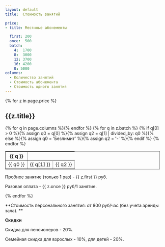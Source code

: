 ```yaml
---
layout: default
title:  Стоимость занятий

price:
- title: Месячные абонементы

  first: 200
  once:  500
  batch:
    4:  1700
    8:  3000
    12: 3700
    16: 4200
    0: 5000
columns:
  - Количество занятий
  - Стоимость абонемента
  - Стоимость одного занятия
---
```

{% for z in page.price %}
## {{z.title}}

<table border>
  <tr>
    {% for q in page.columns %}<th>{{ q }}</th>{% endfor %}
  </tr>
  {% for q in z.batch %}
  <tr align='right'>{% if q[0] > 0 %}{% assign q0 = q[0] %}{% assign q2 = q[1] | divided_by: q0 %}{% else %}{% assign q0 = 'Безлимит' %}{% assign q2 = '-' %}{% endif %}
    <td>{{ q0 }}</td>
    <td>{{ q[1] }}</td>
    <td>{{ q2 }}</td>
  </tr>
  {% endfor %}
</table>

Пробное занятие (только 1 раз) - {{ z.first }} руб.

Разовая оплата - {{ z.once }} руб/1 занятие.

{% endfor %}

**Стоимость персонального занятия: от 800 руб/час (без учета аренды зала). **

**Скидки**

Скидка для пенсионеров - 20%.

Семейная скидка для взрослых - 10%, для детей - 20%.
